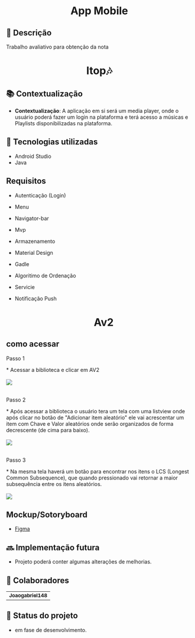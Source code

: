<h1 align="center">App Mobile</h1>

## :memo: Descrição
Trabalho avaliativo para obtenção da nota

<h1 align="center">Itop🎶</h1>

## :books: Contextualização
* <b>Contextualização</b>: A aplicação em si será um media player, onde o usuário poderá fazer um login na plataforma e terá acesso a músicas e Playlists disponibilizadas na plataforma.

## :wrench: Tecnologias utilizadas
* Android Studio
* Java

## Requisitos
* Autenticação (Login)
* Menu
* Navigator-bar
* Mvp
* Armazenamento
* Material Design
* Gadle
* Algoritimo de Ordenação
* Servicie
* Notificação Push

  <h1 align="center">Av2</h1>

## como acessar

<p>Passo 1</p>
* Acessar a biblioteca e clicar em AV2
<br/>
<br/>
<img src="IMG/biblioteca.png"/>

<br/>
<br/>

<p>Passo 2</p>
* Após acessar a biblioteca o usuário tera um tela com uma listview onde após clicar no botão de "Adicionar item aleatório" ele vai acrescentar um item com Chave e Valor aleatórios onde serão organizados de forma decrescente (de cima para baixo).
<br/>
<br/>
<img src="IMG/pt1.png"/>

<br/>
<br/>

<p>Passo 3</p>
* Na mesma tela haverá um botão para encontrar nos itens o LCS (Longest Common Subsequence), que quando pressionado vai retornar a maior subsequência entre os itens aleatórios.
<br/>
<br/>
<img src="IMG/pt2.png"/>


<br/>

## Mockup/Sotoryboard
* <a href="https://www.figma.com/file/Sq09wTWxxIbEzU8iuzI43Q/Untitled?type=design&node-id=0%3A1&mode=design&t=e5g8RoN4yRXqb93d-1">Figma</a>

## :soon: Implementação futura
* Projeto poderá conter algumas alterações de melhorias.


## :handshake: Colaboradores
<table>
  <tr>
    <td align="center">
      <a href="https://github.com/Joaogabriel148">
        <sub>
          <b>Joaogabriel148</b>
        </sub>
      </a>
    </td>
  </tr>
</table>

## :dart: Status do projeto
* em fase de desenvolvimento.
